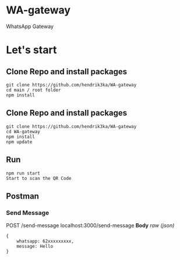 # WA-gateway
WhatsApp Gateway

# Let's start
## Clone Repo and install packages
    git clone https://github.com/hendrik3ka/WA-gateway
    cd main / root folder
    npm install

## Clone Repo and install packages
    git clone https://github.com/hendrik3ka/WA-gateway
    cd WA-gateway
    npm install
    npm update
    
## Run
    npm run start
    Start to scan the QR Code
    
## Postman
### Send Message
POST /send-message
localhost:3000/send-message
**Body** *raw (json)*
```
{
    whatsapp: 62xxxxxxxxx,
    message: Hello
}
```

